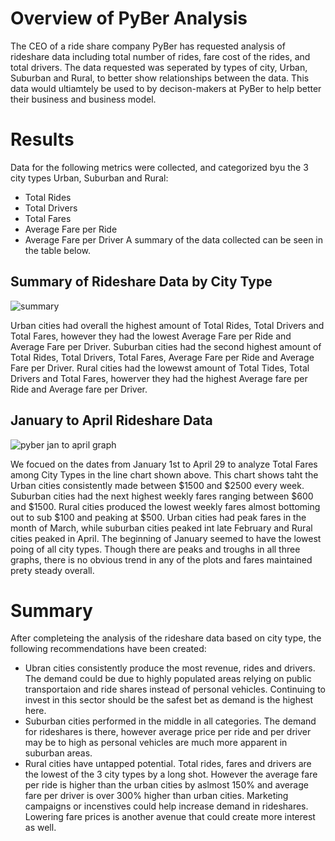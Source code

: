 # Overview of PyBer Analysis
The CEO of a ride share company PyBer has requested analysis of rideshare data including total number of rides, fare cost of the rides, and total drivers. The data requested was seperated by types of city, Urban, Suburban and Rural, to better show relationships between the data. This data would ultiamtely be used to by decison-makers at PyBer to help better their business and business model.

# Results
Data for the following metrics were collected, and categorized byu the 3 city types Urban, Suburban and Rural:
- Total Rides
- Total Drivers
- Total Fares
- Average Fare per Ride
- Average Fare per Driver
A summary of the data collected can be seen in the table below.
## Summary of Rideshare Data by City Type
![summary](https://user-images.githubusercontent.com/102814578/170156843-c2b4ecce-ad78-4de5-a443-e7a6851a7ac4.png)

Urban cities had overall the highest amount of Total Rides, Total Drivers and Total Fares, however they had the lowest Average Fare per Ride and Average Fare per Driver.
Suburban cities had the second highest amount of Total Rides, Total Drivers, Total Fares, Average Fare per Ride and Average Fare per Driver. 
Rural cities had the lowewst amount of Total Tides, Total Drivers and Total Fares, howerver they had the highest Average fare per Ride and Average fare per Driver.
## January to April Rideshare Data
![pyber jan to april graph](https://user-images.githubusercontent.com/102814578/170158807-a62e42a4-d308-4297-8b3e-45e3c9595cb2.png)

We focued on the dates from January 1st to April 29 to analyze Total Fares among City Types in the line chart shown above. This chart shows taht the Urban cities consistently made between $1500 and $2500 every week. Suburban cities had the next highest weekly fares ranging between $600 and $1500. Rural cities produced the lowest weekly fares almost bottoming out to sub $100 and peaking at $500. Urban cities had peak fares in the month of March, while suburban cities peaked int late February and Rural cities peaked in April. The beginning of January seemed to have the lowest poing of all city types. Though there are peaks and troughs in all three graphs, there is no obvious trend in any of the plots and fares maintained prety steady overall.

# Summary
After completeing the analysis of the rideshare data based on city type, the following recommendations have been created:
 - Ubran cities consistently produce the most revenue, rides and drivers. The demand could be due to highly populated areas relying on public transportaion and ride shares instead of personal vehicles. Continuing to invest in this sector should be the safest bet as demand is the highest here. 
 - Suburban cities performed in the middle in all categories. The demand for rideshares is there, however average price per ride and per driver may be to high as personal vehicles are much more apparent in suburban areas.
 - Rural cities have untapped potential. Total rides, fares and drivers are the lowest of the 3 city types by a long shot. However the average fare per ride is higher than the urban cities by aslmost 150% and average fare per driver is over 300% higher than urban cities. Marketing campaigns or incenstives could help increase demand in rideshares. Lowering fare prices is another avenue that could create more interest as well.
